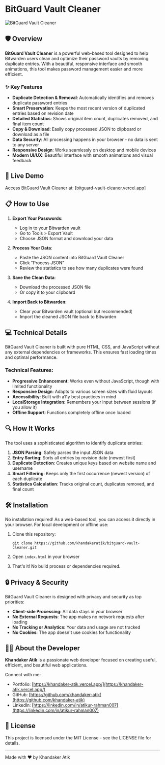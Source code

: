 # BitGuard Vault Cleaner

![BitGuard Vault Cleaner](https://via.placeholder.com/1200x630/3a86ff/FFFFFF?text=BitGuard+Vault+Cleaner)

## 🛡️ Overview

**BitGuard Vault Cleaner** is a powerful web-based tool designed to help Bitwarden users clean and optimize their password vaults by removing duplicate entries. With a beautiful, responsive interface and smooth animations, this tool makes password management easier and more efficient.

### ✨ Key Features

- **Duplicate Detection & Removal**: Automatically identifies and removes duplicate password entries
- **Smart Preservation**: Keeps the most recent version of duplicated entries based on revision date
- **Detailed Statistics**: Shows original item count, duplicates removed, and final item count
- **Copy & Download**: Easily copy processed JSON to clipboard or download as a file
- **Data Security**: All processing happens in your browser - no data is sent to any server
- **Responsive Design**: Works seamlessly on desktop and mobile devices
- **Modern UI/UX**: Beautiful interface with smooth animations and visual feedback

## 🚀 Live Demo

Access BitGuard Vault Cleaner at: [bitguard-vault-cleaner.vercel.app]

## 📋 How to Use

1. **Export Your Passwords**: 
   - Log in to your Bitwarden vault
   - Go to Tools > Export Vault
   - Choose JSON format and download your data

2. **Process Your Data**:
   - Paste the JSON content into BitGuard Vault Cleaner
   - Click "Process JSON"
   - Review the statistics to see how many duplicates were found

3. **Save the Clean Data**:
   - Download the processed JSON file
   - Or copy it to your clipboard

4. **Import Back to Bitwarden**:
   - Clear your Bitwarden vault (optional but recommended)
   - Import the cleaned JSON file back to Bitwarden

## 💻 Technical Details

BitGuard Vault Cleaner is built with pure HTML, CSS, and JavaScript without any external dependencies or frameworks. This ensures fast loading times and optimal performance.

### Technical Features:

- **Progressive Enhancement**: Works even without JavaScript, though with limited functionality
- **Responsive Design**: Adapts to various screen sizes with fluid layouts
- **Accessibility**: Built with a11y best practices in mind
- **LocalStorage Integration**: Remembers your input between sessions (if you allow it)
- **Offline Support**: Functions completely offline once loaded

## 🔍 How It Works

The tool uses a sophisticated algorithm to identify duplicate entries:

1. **JSON Parsing**: Safely parses the input JSON data
2. **Entry Sorting**: Sorts all entries by revision date (newest first)
3. **Duplicate Detection**: Creates unique keys based on website name and username
4. **Smart Filtering**: Keeps only the first occurrence (newest version) of each duplicate
5. **Statistics Calculation**: Tracks original count, duplicates removed, and final count

## 🛠️ Installation

No installation required! As a web-based tool, you can access it directly in your browser. For local development or offline use:

1. Clone this repository:
   ```
   git clone https://github.com/khandakeratik/bitguard-vault-cleaner.git
   ```

2. Open `index.html` in your browser

3. That's it! No build process or dependencies required.

## 🔒 Privacy & Security

BitGuard Vault Cleaner is designed with privacy and security as top priorities:

- **Client-side Processing**: All data stays in your browser
- **No External Requests**: The app makes no network requests after loading
- **No Tracking or Analytics**: Your data and usage are not tracked
- **No Cookies**: The app doesn't use cookies for functionality

## 👨‍💻 About the Developer

**Khandaker Atik** is a passionate web developer focused on creating useful, efficient, and beautiful web applications. 

Connect with me:
- Portfolio: [https://khandaker-atik.vercel.app/](https://khandaker-atik.vercel.app/)
- GitHub: [https://github.com/khandaker-atik](https://github.com/khandaker-atik)
- LinkedIn: [https://linkedin.com/in/atikur-rahman007](https://linkedin.com/in/atikur-rahman007)

## 📄 License

This project is licensed under the MIT License - see the LICENSE file for details.

---

Made with ❤️ by Khandaker Atik
